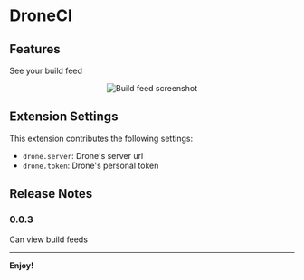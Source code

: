 # DroneCI

## Features

See your build feed

<p align="center">
  <img src="https://raw.githubusercontent.com/jigkoxsee/vscode-droneci/master/images/buildfeed.png" alt="Build feed screenshot" />
</p>

## Extension Settings

This extension contributes the following settings:

* `drone.server`: Drone's server url
* `drone.token`: Drone's personal token

## Release Notes

### 0.0.3

Can view build feeds

-----------------------------------------------------------------------------------------------------------

**Enjoy!**
